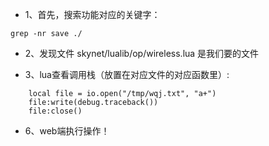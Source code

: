 - 1、首先，搜索功能对应的关键字：
```
grep -nr save ./
```
- 2、发现文件 skynet/lualib/op/wireless.lua 是我们要的文件

- 3、lua查看调用栈（放置在对应文件的对应函数里）: 
```    
    local file = io.open("/tmp/wqj.txt", "a+")
    file:write(debug.traceback())
    file:close()
```
		



- 6、web端执行操作！
